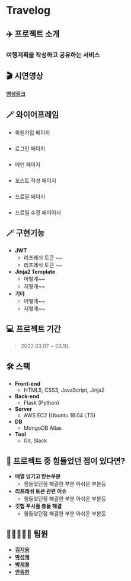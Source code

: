 # Travelog

## ✈️ 프로젝트 소개


### 여행계획을 작성하고 공유하는 서비스   

###
🎬 시연영상
---

[__영상링크__](https://www.youtube.com/) 

###
🪄 와이어프레임
---

* 회원가입 페이지   
###
* 로그인 페이지   
###
* 메인 페이지   
###
* 포스트 작성 페이지
###
* 프로필 페이지
###
* 프로필 수정 페이이지
###

###
🪄 구현기능
---

* __JWT__
  + 리프레쉬 토큰 ~~
  + 리프레쉬 토큰 ~~
* __Jinja2 Template__
  + 어떻게~~
  + 저떻게~~
* __기타__
  + 어떻게~~
  + 저떻게~~

###
💻 프로젝트 기간
---

> 2022.03.07 ~ 03.10.

###
🛠️ 스택
---

* __Front-end__
  + HTML5, CSS3, JavaScript, Jinja2
* __Back-end__
  + Flask (Python)
* __Server__ 
  + AWS EC2 (Ubuntu 18.04 LTS)
* __DB__
  + MongoDB Atlas
* __Tool__
  + Git, Slack

###
👾 프로젝트 중 힘들었던 점이 있다면?
---

* __배열 넘기고 받는부분__
  + 힘들었던점 해결한 부분 아쉬운 부분등
* __리프레쉬 토큰 관련 이슈__
  + 힘들었던점 해결한 부분 아쉬운 부분등
* __깃헙 푸시풀 충돌 해결__
  + 힘들었던점 해결한 부분 아쉬운 부분등

###
👨🏻‍🤝‍👨🏻 팀원
---

* [__김지웅__](https://github.com/KimJiWoong02)   
* [__박성혜__](https://github.com/AlgoRoots)   
* [__박재철__](https://github.com/reload1bronze)   
* [__안동현__](https://github.com/llama-ste)
